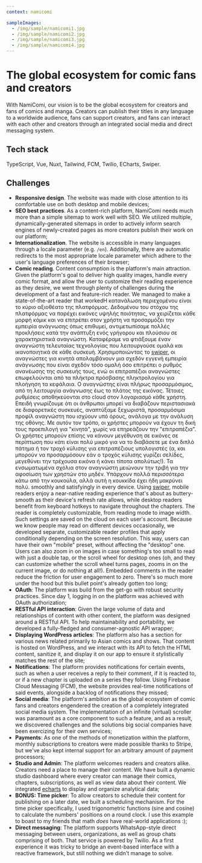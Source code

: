 ```yaml
---
context: namicomi

sampleImages:
  - /img/sample/namicomi1.jpg
  - /img/sample/namicomi2.jpg
  - /img/sample/namicomi3.jpg
  - /img/sample/namicomi4.jpg
---
```


# The global ecosystem for comic fans and creators

With NamiComi, our vision is to be the global ecosystem for creators and fans of comics and manga. Creators can publish their titles in any language to a worldwide audience, fans can support creators, and fans can interact with each other and creators through an integrated social media and direct messaging system.

## Tech stack
TypeScript, Vue, Nuxt, Tailwind, FCM, Twilio, ECharts, Swiper.

## Challenges
- **Responsive design**. The website was made with close attention to its comfortable use on both desktop and mobile devices;
- **SEO best practices**. As a content-rich platform, NamiComi needs much more than a simple sitemap to work well with SEO. We utilized multiple, dynamically-generated sitemaps in order to actively inform search engines of newly-created pages as more creators publish their work on our platform;
- **Internationalization**. The website is accessible in many languages through a locale parameter (e.g. `/en`). Additionally, there are automatic redirects to the most appropriate locale parameter which adhere to the user's language preferences of their browser;
- **Comic reading**. Content consumption is the platform's main attraction. Given the platform's goal to deliver high quality images, handle every comic format, and allow the user to customize their reading experience as they desire, we went through plenty of challenges during the development of a fast and feature-rich reader. We managed to make a state-of-the-art reader that workedΗ κατανάλωση περιεχομένου είναι το κύριο αξιοθέατο της πλατφόρμας. Δεδομένου του στόχου της πλατφόρμας να παρέχει εικόνες υψηλής ποιότητας, να χειρίζεται κάθε μορφή κόμικ και να επιτρέπει στον χρήστη να προσαρμόζει την εμπειρία ανάγνωσης όπως επιθυμεί, αντιμετωπίσαμε πολλές προκλήσεις κατά την ανάπτυξη ενός γρήγορου και πλούσιου σε χαρακτηριστικά αναγνώστη. Καταφέραμε να φτιάξουμε έναν αναγνώστη τελευταίας τεχνολογίας που λειτουργούσε ομαλά και ικανοποιητικά σε κάθε συσκευή. Χρησιμοποιώντας το [swiper](https://github.com/nolimits4web/swiper), οι αναγνώστες για κινητά απολαμβάνουν μια σχεδόν εγγενή εμπειρία ανάγνωσης που είναι σχεδόν τόσο ομαλή όσο επιτρέπει ο ρυθμός ανανέωσης της συσκευής τους, ενώ οι επιτραπέζιοι αναγνώστες επωφελούνται από τα πλήκτρα πρόσβασης πληκτρολογίου για πλοήγηση τα κεφάλαια. Ο αναγνώστης είναι πλήρως προσαρμόσιμος, από τη λειτουργία ανάγνωσης έως το πλάτος της εικόνας. Τέτοιες ρυθμίσεις αποθηκεύονται στο cloud στον λογαριασμό κάθε χρήστη. Επειδή γνωρίζουμε ότι οι άνθρωποι μπορεί να διαβάζουν περιστασιακά σε διαφορετικές συσκευές, αναπτύξαμε ξεχωριστά, προσαρμόσιμα προφίλ αναγνώστη που ισχύουν υπό όρους, ανάλογα με την ανάλυση της οθόνης. Με αυτόν τον τρόπο, οι χρήστες μπορούν να έχουν τη δική τους προεπιλογή για "κινητά", χωρίς να επηρεάζουν την "επιτραπέζια". Οι χρήστες μπορούν επίσης να κάνουν μεγέθυνση σε εικόνες σε περίπτωση που κάτι είναι πολύ μικρό για να το διαβάσετε με ένα διπλό πάτημα ή τον τροχό κύλισης για επιτραπέζιους υπολογιστές (α, και μπορούν να προσαρμόσουν εάν ο τροχός κύλισης γυρίζει σελίδες, μεγεθύνει την τρέχουσα εικόνα ή κάνει τίποτα απολύτως!). Τα ενσωματωμένα σχόλια στον αναγνώστη μειώνουν την τριβή για την αφοσίωση των χρηστών στο μηδέν. Υπάρχουν πολλά περισσότερα κάτω από την κουκούλα, αλλά αυτή η κουκκίδα έχει ήδη μακρύνει πολύ. smoothly and satisfyingly in every device. Using [swiper](https://github.com/nolimits4web/swiper), mobile readers enjoy a near-native reading experience that's about as buttery-smooth as their device's refresh rate allows, while desktop readers benefit from keyboard hotkeys to navigate throughout the chapters. The reader is completely customizable, from reading mode to image width. Such settings are saved on the cloud on each user's account. Because we know people may read on different devices occasionally, we developed separate, customizable reader profiles that apply conditionally depending on the screen resolution. This way, users can have their own "mobile" preset, without affecting the "desktop" one. Users can also zoom in on images in case something's too small to read with just a double tap, or the scroll wheel for desktop ones (oh, and they can customize whether the scroll wheel turns pages, zooms in on the current image, or do nothing at all!). Embedded comments in the reader reduce the friction for user engagement to zero. There's so much more under the hood but this bullet point's already gotten too long;
- **OAuth**: The platform was build from the get-go with robust security practices. Since day 1, logging in on the platform was achieved with OAuth authorization;
- **RESTful API interaction**: Given the large volume of data and relationships of content with other content, the platform was designed around a RESTful API. To help maintainability and portability, we developed a fully-fledged and consumer-agnostic API wrapper;
- **Displaying WordPress articles**: The platform also has a section for various news related primarily to Asian comics and shows. That content is hosted on WordPress, and we interact with its API to fetch the HTML content, sanitize it, and display it on our app to ensure it stylistically matches the rest of the site;
- **Notifications**: The platform provides notifications for certain events, such as when a user receives a reply to their comment, if it is reacted to, or if a new chapter is uploaded on a series they follow. Using Firebase Cloud Messaging (FCM), the website provides real-time notifications of said events, alongside a backlog of notifications they missed;
- **Social media**: The platform's ambition as the global ecosystem of comic fans and creators engendered the creation of a completely integrated social media system. The implementation of an infinite (virtual) scroller was paramount as a core component to such a feature, and as a result, we discovered challenges and the solutions big social companies have been exercizing for their own services;
- **Payments**: As one of the methods of monetization within the platform, monthly subscriptions to creators were made possible thanks to Stripe, but we've also kept internal support for an arbitrary amount of payment processors;
- **Studio and Admin**: The platform welcomes readers and creators alike. Creators need a place to manage their content. We have built a dynamic studio dashboard where every creator can manage their comics, chapters, subscriptions, as well as view data about their content. We integrated [echarts](https://github.com/apache/echarts) to display and organize analytical data;
- **BONUS: Time picker**: To allow creators to schedule their content for publishing on a later date, we built a scheduling mechanism. For the time picker specifically, I used trigonometric functions (sine and cosine) to calculate the numbers' positions on a round clock. I use this example to boast to my friends that math *does* have real-world applications :);
- **Direct messaging**: The platform supports WhatsApp-style direct messaging between users, organizations, as well as group chats comprising of both. That service is powered by Twilio. As a first experience it was tricky to bridge an event-based interface with a reactive framework, but still nothing we didn't manage to solve.

<!-- TODO: Remove this comment when I leave :)
## What I believe I could have done better
- **Less tech debt, better composability**: Even though I had some experience with Vue with my personal projects, due to my lack of professional experience at the time of making the baby steps for the platform, there were numerous instances of tech debt that costed my team valuable time to fend off as refactoring them was occasionally a tiresome process.
- **Better code consistency**: Vue provides multiple ways to do one thing. As I gained more experience with it, my opinion of what is the "best way" to do something evolved many times. This led to a lack of consistency across various components of the codebase, reducing its overall quality.
- **More tests, earlier**: Due to the current immaturity of test tooling for Vue/Nuxt applications, developing tests was a bigger chore than I'd hoped it was. As a result, large test coverage was deprioritized in favor of more featues. Of course, as a small team with an ambitious goal and limited time, we didn't have enough resources to do everything, but I still believe that a warmer attitude on the significance of tests would have cultivated a more robust codebase. Whenever I could, I invested time into creating our own test tooling, or conjuring up ways to use existing ones with our app.
- **Better accessibility**: Many parts of the website lack the necessary aria roles, tab index indicators, and other attributes to help browsers and accessibility tools process the website to make it accessible for people with disabilities, or people who access the site in various extreme conditions. I became conscious of accessibility way later than I wanted my past self to.

I'm sure my manager would have more things to add here :) but I hope I provided significant value to a wondrous team.
-->
